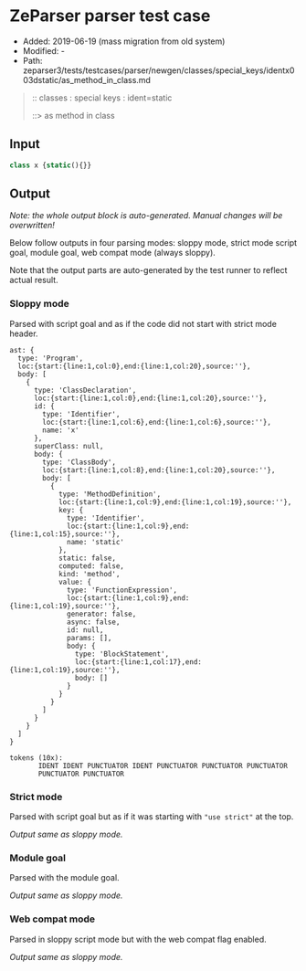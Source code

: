 # ZeParser parser test case

- Added: 2019-06-19 (mass migration from old system)
- Modified: -
- Path: zeparser3/tests/testcases/parser/newgen/classes/special_keys/identx003dstatic/as_method_in_class.md

> :: classes : special keys : ident=static
>
> ::> as method in class

## Input

`````js
class x {static(){}}
`````

## Output

_Note: the whole output block is auto-generated. Manual changes will be overwritten!_

Below follow outputs in four parsing modes: sloppy mode, strict mode script goal, module goal, web compat mode (always sloppy).

Note that the output parts are auto-generated by the test runner to reflect actual result.

### Sloppy mode

Parsed with script goal and as if the code did not start with strict mode header.

`````
ast: {
  type: 'Program',
  loc:{start:{line:1,col:0},end:{line:1,col:20},source:''},
  body: [
    {
      type: 'ClassDeclaration',
      loc:{start:{line:1,col:0},end:{line:1,col:20},source:''},
      id: {
        type: 'Identifier',
        loc:{start:{line:1,col:6},end:{line:1,col:6},source:''},
        name: 'x'
      },
      superClass: null,
      body: {
        type: 'ClassBody',
        loc:{start:{line:1,col:8},end:{line:1,col:20},source:''},
        body: [
          {
            type: 'MethodDefinition',
            loc:{start:{line:1,col:9},end:{line:1,col:19},source:''},
            key: {
              type: 'Identifier',
              loc:{start:{line:1,col:9},end:{line:1,col:15},source:''},
              name: 'static'
            },
            static: false,
            computed: false,
            kind: 'method',
            value: {
              type: 'FunctionExpression',
              loc:{start:{line:1,col:9},end:{line:1,col:19},source:''},
              generator: false,
              async: false,
              id: null,
              params: [],
              body: {
                type: 'BlockStatement',
                loc:{start:{line:1,col:17},end:{line:1,col:19},source:''},
                body: []
              }
            }
          }
        ]
      }
    }
  ]
}

tokens (10x):
       IDENT IDENT PUNCTUATOR IDENT PUNCTUATOR PUNCTUATOR PUNCTUATOR
       PUNCTUATOR PUNCTUATOR
`````

### Strict mode

Parsed with script goal but as if it was starting with `"use strict"` at the top.

_Output same as sloppy mode._

### Module goal

Parsed with the module goal.

_Output same as sloppy mode._

### Web compat mode

Parsed in sloppy script mode but with the web compat flag enabled.

_Output same as sloppy mode._
